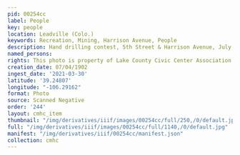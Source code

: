 ```yaml
---
pid: 00254cc
label: People
key: people
location: Leadville (Colo.)
keywords: Recreation, Mining, Harrison Avenue, People
description: Hand drilling contest, 5th Street & Harrison Avenue, July 4, 1902
named_persons: 
rights: This photo is property of Lake County Civic Center Association.
creation_date: 07/04/1902
ingest_date: '2021-03-30'
latitude: '39.24807'
longitude: "-106.29162"
format: Photo
source: Scanned Negative
order: '244'
layout: cmhc_item
thumbnail: "/img/derivatives/iiif/images/00254cc/full/250,/0/default.jpg"
full: "/img/derivatives/iiif/images/00254cc/full/1140,/0/default.jpg"
manifest: "/img/derivatives/iiif/00254cc/manifest.json"
collection: cmhc
---
```


